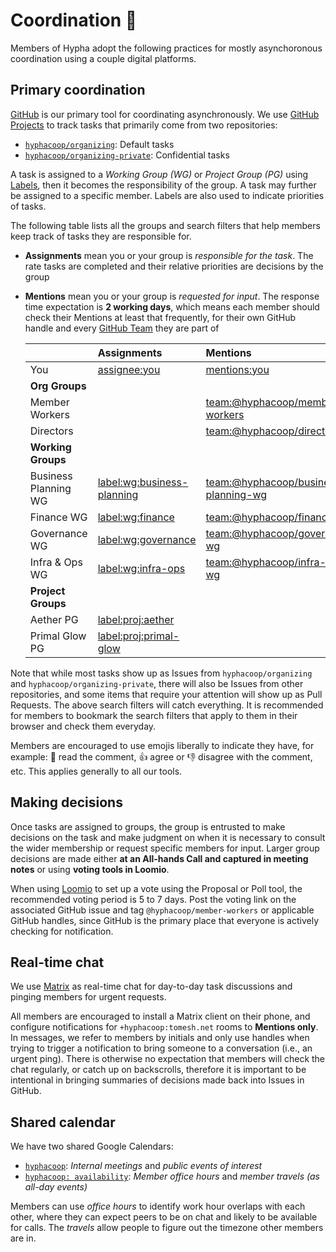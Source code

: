 # Coordination 🚧

Members of Hypha adopt the following practices for mostly asynchoronous coordination using a couple digital platforms.

## Primary coordination

[GitHub](https://github.com/hyphacoop/) is our primary tool for coordinating asynchronously. We use [GitHub Projects](https://link.hypha.coop/tasks) to track tasks that primarily come from two repositories:

- [`hyphacoop/organizing`](https://github.com/hyphacoop/organizing/): Default tasks
- [`hyphacoop/organizing-private`](https://github.com/hyphacoop/organizing-private/): Confidential tasks

A task is assigned to a _Working Group (WG)_ or _Project Group (PG)_ using [Labels](https://github.com/hyphacoop/organizing/labels/),
then it becomes the responsibility of the group.
A task may further be assigned to a specific member.
Labels are also used to indicate priorities of tasks.

The following table lists all the groups and search filters that help members keep track of tasks they are responsible for.

- **Assignments** mean you or your group is _responsible for the task_. The rate tasks are completed and their relative priorities are decisions by the group
- **Mentions** mean you or your group is _requested for input_. The response time expectation is **2 working days**, which means each member should check their Mentions at least that frequently, for their own GitHub handle and every [GitHub Team](https://github.com/orgs/hyphacoop/teams) they are part of

    |                      | Assignments                                              | Mentions                                                                     |
    |:---------------------|:---------------------------------------------------------|:-----------------------------------------------------------------------------|
    | You                  | [assignee:you][assignee:you]                             | [mentions:you][mentions:you]                                                 |
    | **Org Groups**       |
    | Member Workers       |                                                          | [team:@hyphacoop/member-workers][team:@hyphacoop/member-workers]             |
    | Directors            |                                                          | [team:@hyphacoop/directors][team:@hyphacoop/directors]                       |
    | **Working Groups**   |
    | Business Planning WG | [label:wg:business-planning][label:wg:business-planning] | [team:@hyphacoop/business-planning-wg][team:@hyphacoop/business-planning-wg] |
    | Finance WG           | [label:wg:finance][label:wg:finance]                     | [team:@hyphacoop/finance-wg][team:@hyphacoop/finance-wg]                     |
    | Governance WG        | [label:wg:governance][label:wg:governance]               | [team:@hyphacoop/governance-wg][team:@hyphacoop/governance-wg]               |
    | Infra & Ops WG       | [label:wg:infra-ops][label:wg:infra-ops]                 | [team:@hyphacoop/infra-ops-wg][team:@hyphacoop/infra-ops-wg]                 |
    | **Project Groups**   |
    | Aether PG            | [label:proj:aether][label:proj:aether]                   |                                                                              |
    | Primal Glow PG       | [label:proj:primal-glow][label:proj:primal-glow]         |                                                                              |

Note that while most tasks show up as Issues from `hyphacoop/organizing` and `hyphacoop/organizing-private`, there will also be Issues from other repositories, and some items that require your attention will show up as Pull Requests. The above search filters will catch everything. It is recommended for members to bookmark the search filters that apply to them in their browser and check them everyday.

Members are encouraged to use emojis liberally to indicate they have, for example: 👀 read the comment, 👍 agree or 👎 disagree with the comment, etc. This applies generally to all our tools.

## Making decisions

Once tasks are assigned to groups, the group is entrusted to make decisions on the task and make judgment on when it is necessary to consult the wider membership or request specific members for input. Larger group decisions are made either **at an All-hands Call and captured in meeting notes** or using **voting tools in Loomio**.

When using [Loomio](https://loomio.hypha.coop) to set up a vote using the Proposal or Poll tool, the recommended voting period is 5 to 7 days. Post the voting link on the associated GitHub issue and tag `@hyphacoop/member-workers` or applicable GitHub handles, since GitHub is the primary place that everyone is actively checking for notification.

## Real-time chat

We use [Matrix](https://chat.tomesh.net/#/group/+hyphacoop:tomesh.net) as real-time chat for day-to-day task discussions and pinging members for urgent requests.

All members are encouraged to install a Matrix client on their phone, and configure notifications for `+hyphacoop:tomesh.net` rooms to **Mentions only**. In messages, we refer to members by initials and only use handles when trying to trigger a notification to bring someone to a conversation (i.e., an urgent ping). There is otherwise no expectation that members will check the chat regularly, or catch up on backscrolls, therefore it is important to be intentional in bringing summaries of decisions made back into Issues in GitHub.

## Shared calendar

We have two shared Google Calendars:

- [`hyphacoop`](https://link.hypha.coop/calendar): _Internal meetings_ and _public events of interest_
- [`hyphacoop: availability`](https://link.hypha.coop/availability): _Member office hours_ and _member travels (as all-day events)_

Members can use _office hours_ to identify work hour overlaps with each other, where they can expect peers to be on chat and likely to be available for calls. The _travels_ allow people to figure out the timezone other members are in.

[assignee:you]: https://github.com/issues?utf8=%E2%9C%93&q=is%3Aopen+archived%3Afalse+org%3Ahyphacoop+assignee%3Ayou
[mentions:you]: https://github.com/issues?utf8=%E2%9C%93&q=is%3Aopen+archived%3Afalse+org%3Ahyphacoop+mentions%3Ayou
[team:@hyphacoop/member-workers]: https://github.com/issues?utf8=%E2%9C%93&q=is%3Aopen+archived%3Afalse+org%3Ahyphacoop+team%3Ahyphacoop%2Fmember-workers
[team:@hyphacoop/directors]: https://github.com/issues?utf8=%E2%9C%93&q=is%3Aopen+archived%3Afalse+org%3Ahyphacoop+team%3Ahyphacoop%2Fdirectors
[label:wg:business-planning]: https://github.com/issues?utf8=%E2%9C%93&q=is%3Aopen+archived%3Afalse+org%3Ahyphacoop+label%3Awg%3Abusiness-planning
[team:@hyphacoop/business-planning-wg]: https://github.com/issues?utf8=%E2%9C%93&q=is%3Aopen+archived%3Afalse+org%3Ahyphacoop+team%3Ahyphacoop%2Fbusiness-planning-wg
[label:wg:finance]: https://github.com/issues?utf8=%E2%9C%93&q=is%3Aopen+archived%3Afalse+org%3Ahyphacoop+label%3Awg%3Afinance
[team:@hyphacoop/finance-wg]: https://github.com/issues?utf8=%E2%9C%93&q=is%3Aopen+archived%3Afalse+org%3Ahyphacoop+team%3Ahyphacoop%2Ffinance-wg
[label:wg:governance]: https://github.com/issues?utf8=%E2%9C%93&q=is%3Aopen+archived%3Afalse+org%3Ahyphacoop+label%3Awg%3Agovernance
[team:@hyphacoop/governance-wg]: https://github.com/issues?utf8=%E2%9C%93&q=is%3Aopen+archived%3Afalse+org%3Ahyphacoop+team%3Ahyphacoop%2Fgovernance-wg
[label:wg:infra-ops]: https://github.com/issues?utf8=%E2%9C%93&q=is%3Aopen+archived%3Afalse+org%3Ahyphacoop+label%3Awg%3Ainfra-ops
[team:@hyphacoop/infra-ops-wg]: https://github.com/issues?utf8=%E2%9C%93&q=is%3Aopen+archived%3Afalse+org%3Ahyphacoop+team%3Ahyphacoop%2Finfra-ops-wg
[label:proj:aether]: https://github.com/issues?utf8=%E2%9C%93&q=is%3Aopen+archived%3Afalse+org%3Ahyphacoop+label%3Aproj%3Aaether
[label:proj:primal-glow]: https://github.com/issues?utf8=%E2%9C%93&q=is%3Aopen+archived%3Afalse+org%3Ahyphacoop+label%3Aproj%3Aprimal-glow
